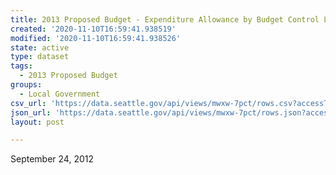 ```yaml
---
title: 2013 Proposed Budget - Expenditure Allowance by Budget Control Level (BCL)
created: '2020-11-10T16:59:41.938519'
modified: '2020-11-10T16:59:41.938526'
state: active
type: dataset
tags:
  - 2013 Proposed Budget
groups:
  - Local Government
csv_url: 'https://data.seattle.gov/api/views/mwxw-7pct/rows.csv?accessType=DOWNLOAD'
json_url: 'https://data.seattle.gov/api/views/mwxw-7pct/rows.json?accessType=DOWNLOAD'
layout: post

---
```

September 24, 2012

